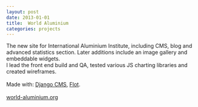 ```yaml
---
layout: post
date: 2013-01-01
title:  World Aluminium
categories: projects
---
```


The new site for International Aluminium Institute, including CMS, blog and advanced statistics section. Later additions include an image gallery and embeddable widgets.
<br>
I lead the front end build and QA, tested various JS charting libraries and created wireframes.
<br>
<br>
Made with: <a href="https://www.django-cms.org/en/">Django CMS</a>, <a href="http://www.flotcharts.org/">Flot</a>.
<br>
<br>
<a href="http://www.world-aluminium.org/">world-aluminium.org</a></p>